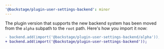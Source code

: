 ```yaml
---
'@backstage/plugin-user-settings-backend': minor
---
```


The plugin version that supports the new backend system has been moved from the `alpha` subpath to the `root` path. Here's how you import it now:

```diff
- backend.add(import('@backstage/plugin-user-settings-backend/alpha'));
+ backend.add(import('@backstage/plugin-user-settings-backend'));
```
